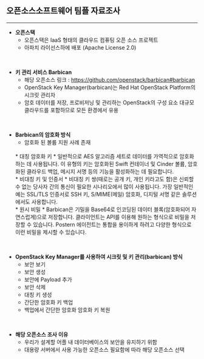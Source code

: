 오픈소스소프트웨어 팀플 자료조사
---
<hr>


* __오픈스택__
    * 오픈스택은 IaaS 형태의 클라우드 컴퓨팅 오픈 소스 프로젝트
    * 아파치 라이선스하에 배포 (Apache License 2.0)

<br>

* __키 관리 서비스 Barbican__
    * 해당 오픈소스 링크 : https://github.com/openstack/barbican#barbican
    * OpenStack Key Manager(barbican)는 Red Hat OpenStack Platform의 시크릿 관리자
    * 암호 데이터를 저장, 프로비저닝 및 관리하는 OpenStack의 구성 요소
대규모 클라우드를 포함하므로 모든 환경에서 유용

<br>

* __Barbican의 암호화 방식__
    * 암호화 된 볼륨 지원 사례 존재
    <br>
    * 대칭 암호화 키 
	    * 일반적으로 AES 알고리즘 세트로 데이터를 가역적으로 암호화하는 데 사용됩니다. 이 유형의 키는 암호화된 Swift 컨테이너 및 Cinder 볼륨, 암호화된 클라우드 백업, 메시지 서명 등의 기능을 활성화하는 데 필요합니다.
    <br>
    * 비대칭 키 및 인증서 
	    * 비대칭 키 쌍(때로는 공개 키, 개인 키라고도 함)은 신뢰할 수 없는 당사자 간의 통신이 필요한 시나리오에서 많이 사용됩니다. 가장 일반적인 예는 SSL/TLS 인증서로 SSH 키, S/MIME(메일) 암호화, 디지털 서명 같은 솔루션에서도 사용합니다.
    <br>
     * 원시 비밀 
	     * Barbican은 기밀을 Base64로 인코딩된 데이터 블록(암호화되어 자연스럽게)으로 저장합니다. 클라이언트는 API를 이용해 원하는 형식으로 비밀을 저장할 수 있습니다. Postern 에이전트는 통합을 용이하게 하려고 다양한 형식으로 이런 비밀을 제시할 수 있습니다.

<br>

* __OpenStack Key Manager를 사용하여 시크릿 및 키 관리(barbican) 방식__
	* 보안 보기
	* 보안 생성
	* 보안에 Payload 추가
	* 보안 삭제
	* 대칭 키 생성
	* 간단한 암호화 키 백업
	* 백업에서 간단한 암호화 암호화 키 복원

<br>

* __해당 오픈소스 조사 이유__
    * 우리가 설계할 어플 내 데이터베이스의 보안을 유지하기 위함
    * 대용량 서버에서 사용 가능한 오픈소스 필요함에 따라 해당 오픈소스 선택
    